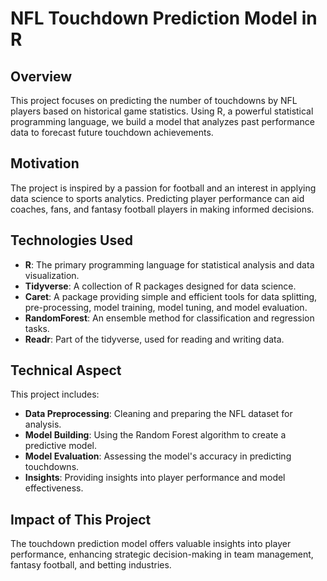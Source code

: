 # NFL Touchdown Prediction Model in R

## Overview
This project focuses on predicting the number of touchdowns by NFL players based on historical game statistics. Using R, a powerful statistical programming language, we build a model that analyzes past performance data to forecast future touchdown achievements.

## Motivation
The project is inspired by a passion for football and an interest in applying data science to sports analytics. Predicting player performance can aid coaches, fans, and fantasy football players in making informed decisions.

## Technologies Used
- **R**: The primary programming language for statistical analysis and data visualization.
- **Tidyverse**: A collection of R packages designed for data science.
- **Caret**: A package providing simple and efficient tools for data splitting, pre-processing, model training, model tuning, and model evaluation.
- **RandomForest**: An ensemble method for classification and regression tasks.
- **Readr**: Part of the tidyverse, used for reading and writing data.

## Technical Aspect
This project includes:
- **Data Preprocessing**: Cleaning and preparing the NFL dataset for analysis.
- **Model Building**: Using the Random Forest algorithm to create a predictive model.
- **Model Evaluation**: Assessing the model's accuracy in predicting touchdowns.
- **Insights**: Providing insights into player performance and model effectiveness.

## Impact of This Project
The touchdown prediction model offers valuable insights into player performance, enhancing strategic decision-making in team management, fantasy football, and betting industries.

